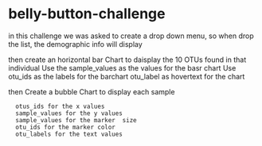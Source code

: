 # belly-button-challenge

in this challenge we was asked to create a drop down menu, so when drop the list, the demographic info will display

then create an horizontal bar Chart to daisplay the 10 OTUs found in that individual
  Use the sample_values as the values for the basr chart
  Use otu_ids as the labels for the barchart
  otu_label as hovertext for the chart
  
 then Create a bubble Chart to display each sample
 
      otus_ids for the x values
      sample_values for the y values
      sample_values for the marker  size
      otu_ids for the marker color
      otu_labels for the text values
    
